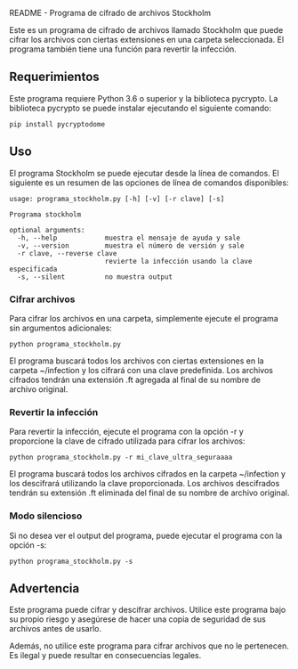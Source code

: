 README - Programa de cifrado de archivos Stockholm

Este es un programa de cifrado de archivos llamado Stockholm que puede cifrar los archivos con ciertas extensiones en una carpeta seleccionada. El programa también tiene una función para revertir la infección.

## Requerimientos

Este programa requiere Python 3.6 o superior y la biblioteca pycrypto. La biblioteca pycrypto se puede instalar ejecutando el siguiente comando:

```
pip install pycryptodome
```

## Uso

El programa Stockholm se puede ejecutar desde la línea de comandos. El siguiente es un resumen de las opciones de línea de comandos disponibles:

```
usage: programa_stockholm.py [-h] [-v] [-r clave] [-s]

Programa stockholm

optional arguments:
  -h, --help            muestra el mensaje de ayuda y sale
  -v, --version         muestra el número de versión y sale
  -r clave, --reverse clave
                        revierte la infección usando la clave especificada
  -s, --silent          no muestra output
```

### Cifrar archivos

Para cifrar los archivos en una carpeta, simplemente ejecute el programa sin argumentos adicionales:

```
python programa_stockholm.py
```

El programa buscará todos los archivos con ciertas extensiones en la carpeta ~/infection y los cifrará con una clave predefinida. Los archivos cifrados tendrán una extensión .ft agregada al final de su nombre de archivo original.

### Revertir la infección

Para revertir la infección, ejecute el programa con la opción -r y proporcione la clave de cifrado utilizada para cifrar los archivos:

```
python programa_stockholm.py -r mi_clave_ultra_seguraaaa
```

El programa buscará todos los archivos cifrados en la carpeta ~/infection y los descifrará utilizando la clave proporcionada. Los archivos descifrados tendrán su extensión .ft eliminada del final de su nombre de archivo original.

### Modo silencioso

Si no desea ver el output del programa, puede ejecutar el programa con la opción -s:

```
python programa_stockholm.py -s
```

## Advertencia

Este programa puede cifrar y descifrar archivos. Utilice este programa bajo su propio riesgo y asegúrese de hacer una copia de seguridad de sus archivos antes de usarlo.

Además, no utilice este programa para cifrar archivos que no le pertenecen. Es ilegal y puede resultar en consecuencias legales.